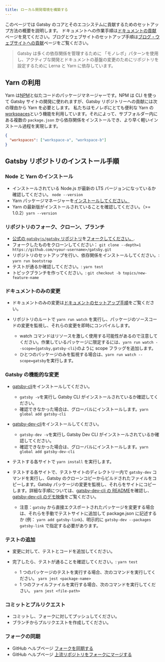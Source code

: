 ```yaml
---
title: ローカル開発環境を構築する
---
```


このページでは Gatsby のコアとそのエコシステムに貢献するためのセットアップ方法の概要を説明します。
ドキュメントへの作業手順は[ドキュメントの貢献](/contributing/docs-contributions/)ページを見てください。ブログとウェブサイトのセットアップ手順は[ブログ・ウェブサイトへの貢献](/contributing/blog-and-website-contributions/)ページをご覧ください。

> Gatsby は多くの依存関係を管理するために 「モノレポ」パターンを使用し、アクティブな開発とドキュメントの基盤の変更のためにリポジトリを設定するために Lerna と Yarn に依存しています。

## Yarn の利用

Yarn は[NPM](https://www.npmjs.com/)と似たコードのパッケージマネージャーです。NPM は CLI を使って Gatsby サイトの開発に使われますが、Gatsby リポジトリーへの貢献には次の理由から Yarn を必要とします。
私たちはモノレポにとても便利な Yarn の[workspaces](https://yarnpkg.com/lang/ja/docs/workspaces/)という機能を利用しています。それによって、サブフォルダー内にある複数の `package.json` から依存関係をインストールでき、より早く軽いインストール過程を実現します。

```json:title=package.json
{
  "workspaces": ["workspace-a", "workspace-b"]
}
```

## Gatsby リポジトリのインストール手順

### Node と Yarn のインストール

- インストールされている Node.js が最新の LTS バージョンになっているか確認してください。 `node --version`
- Yarn パッケージマネージャーを[インストールしてください。](https://yarnpkg.com/en/docs/install)
- Yarn の最新版がインストールされていることを確認してください。（>= 1.0.2）`yarn --version`

### リポジトリのフォーク、クローン、ブランチ

- [公式の `gatsbyjs/gatsby` リポジトリ](https://github.com/gatsbyjs/gatsby)を[フォークしてください。](https://help.github.com/en/github/getting-started-with-github/fork-a-repo).
- フォークしたものをクローンしてください： `git clone --depth=1 https://github.com/<your-username>/gatsby.git`
- リポジトリのセットアップを行い、依存関係をインストールしてください。: `yarn run bootstrap`
- テストが通るか確認してください。: `yarn test`
- トピックブランチを作ってください。: `git checkout -b topics/new-feature-name`

### ドキュメントのみの変更

- ドキュメントのみの変更は[ドキュメントのセットアップ手順](/contributing/docs-contributions#docs-site-setup-instructions)をご覧ください。
- リポジトリのルートで `yarn run watch` を実行し、パッケージのソースコードの変更を監視し、それらの変更を即時にコンパイルします。

  - watch コマンドはリソースを激しく使用する可能性があるので注意してください。作業しているパッケージに限定するには、`yarn run watch --scope={gatsby,gatsby-cli}`のように scope フラッグを追加します。
  - ひとつのパッケージのみを監視する場合は、`yarn run watch --scope=gatsby`を実行します。

### Gatsby の機能的な変更

- [gatsby-cli](https://github.com/gatsbyjs/gatsby/blob/master/packages/gatsby-cli)をインストールしてください。
  - `gatsby -v`を実行し Gatsby CLI がインストールされているか確認してください。
  - 確認できなかった場合は、グローバルにインストールします。`yarn global add gatsby-cli`
- [gatsby-dev-cli](https://github.com/gatsbyjs/gatsby/tree/master/packages/gatsby-dev-cli)をインストールしてください。
  - `gatsby-dev -v`を実行し Gatsby Dev CLI がインストールされているか確認してください。
  - 確認できなかった場合は、グローバルにインストールします。`yarn global add gatsby-dev-cli`
- テストする各サイトで `yarn install` を実行します。
- テストする各サイトで、テストサイトのディレクトリー内で `gatsby-dev` コマンドを実行し、Gatsby のクローンコピーからビルドされたファイルをコピーします。Gatsby パッケージの変更を監視し、それらをサイトにコピーします。詳細な手順については、[gatsby-dev-cli の README](https://www.npmjs.com/package/gatsby-dev-cli)を確認し、[gatsby-dev-cli のデモ映像](https://www.youtube.com/watch?v=D0SwX1MSuas)をご覧ください。

  - 注意：`gatsby` から直接エクスポートされたパッケージを変更する場合は、それらを手動でテストサイトに追加して package.json に記述するか (例： `yarn add gatsby-link`)、明示的に `gatsby-dev --packages gatsby-link` で指定する必要があります。

### テストの追加

- 変更に対して、テストとコードを追加してください。
- 完了したら、テストが通ることを確認してください。: `yarn test`

  - 1 つのパッケージのテストを実行する場合、次のコマンドを実行してください。 `yarn jest <package-name>`
  - 1 つのファイルファイルを実行する場合、次のコマンドを実行してください。 `yarn jest <file-path>`

### コミットとプルリクエスト

- コミットし、フォークに対してプッシュしてください。
- ブランチからプルリクエストを作成してください。

### フォークの同期

- GitHub ヘルプページ [フォークを同期する](https://help.github.com/ja/github/collaborating-with-issues-and-pull-requests/syncing-a-fork)
- GitHub ヘルプページ [上流リポジトリをフォークにマージする](https://help.github.com/ja/github/collaborating-with-issues-and-pull-requests/merging-an-upstream-repository-into-your-fork)
